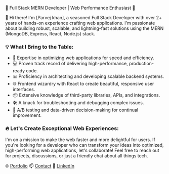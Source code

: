 🚀 Full Stack MERN Developer | Web Performance Enthusiast 🚀

👋 Hi there! I'm [Parvej khan], a seasoned Full Stack Developer with over 2+ years of hands-on experience crafting web applications. I'm passionate about building robust, scalable, and lightning-fast solutions using the MERN (MongoDB, Express, React, Node.js) stack.

### 💡 What I Bring to the Table:
- 🔧 Expertise in optimizing web applications for speed and efficiency.
- 💻 Proven track record of delivering high-performance, production-ready code.
- 📊 Proficiency in architecting and developing scalable backend systems.
- 🌐 Frontend wizardry with React to create beautiful, responsive user interfaces.
- 📦 Extensive knowledge of third-party libraries, APIs, and integrations.
- 🛠️ A knack for troubleshooting and debugging complex issues.
- 🧪 A/B testing and data-driven decision-making for continual improvement.

### 🔥 Let's Create Exceptional Web Experiences:
I'm on a mission to make the web faster and more delightful for users. If you're looking for a developer who can transform your ideas into optimized, high-performing web applications, let's collaborate! Feel free to reach out for projects, discussions, or just a friendly chat about all things tech.

🌐 [Portfolio](parvejkhan.vercel.app)
📫 [Contact](parvejkhan-dev@proton.me)
🔗 [LinkedIn](http://linkedln.com/in/parvej09)

